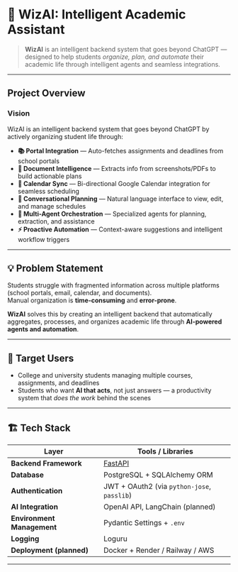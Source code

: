 # 🧠 WizAI: Intelligent Academic Assistant

> **WizAI** is an intelligent backend system that goes beyond ChatGPT — designed to help students *organize, plan, and automate* their academic life through intelligent agents and seamless integrations.

---

## Project Overview

### Vision
WizAI is an intelligent backend system that goes beyond ChatGPT by actively organizing student life through:

- **📚 Portal Integration** — Auto-fetches assignments and deadlines from school portals  
- **🧾 Document Intelligence** — Extracts info from screenshots/PDFs to build actionable plans  
- **📅 Calendar Sync** — Bi-directional Google Calendar integration for seamless scheduling  
- **💬 Conversational Planning** — Natural language interface to view, edit, and manage schedules  
- **🤖 Multi-Agent Orchestration** — Specialized agents for planning, extraction, and assistance  
- **⚡ Proactive Automation** — Context-aware suggestions and intelligent workflow triggers  

---

## 💡 Problem Statement
Students struggle with fragmented information across multiple platforms (school portals, email, calendar, and documents).  
Manual organization is **time-consuming** and **error-prone**.  

**WizAI** solves this by creating an intelligent backend that automatically aggregates, processes, and organizes academic life through **AI-powered agents and automation**.

---

## 👥 Target Users

- College and university students managing multiple courses, assignments, and deadlines  
- Students who want **AI that acts**, not just answers — a productivity system that *does the work* behind the scenes  

---

## 🏗️ Tech Stack

| Layer | Tools / Libraries |
|-------|-------------------|
| **Backend Framework** | [FastAPI](https://fastapi.tiangolo.com/) |
| **Database** | PostgreSQL + SQLAlchemy ORM |
| **Authentication** | JWT + OAuth2 (via `python-jose`, `passlib`) |
| **AI Integration** | OpenAI API, LangChain (planned) |
| **Environment Management** | Pydantic Settings + `.env` |
| **Logging** | Loguru |
| **Deployment (planned)** | Docker + Render / Railway / AWS |

---
